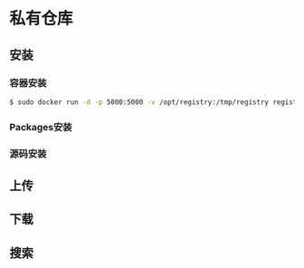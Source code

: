 # 私有仓库

## 安装
### 容器安装
```bash
$ sudo docker run -d -p 5000:5000 -v /opt/registry:/tmp/registry registry
```
### Packages安装
### 源码安装

## 上传
## 下载
## 搜索